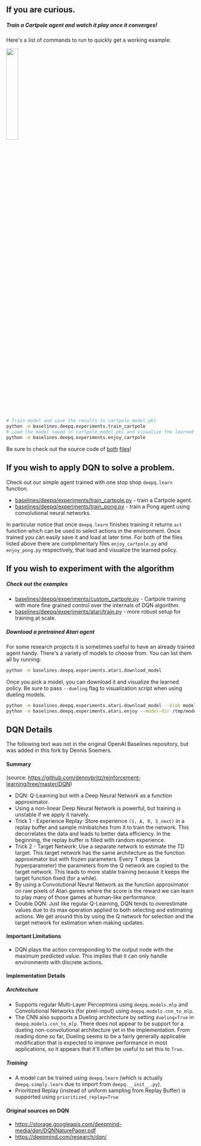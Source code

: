 ## If you are curious.

##### Train a Cartpole agent and watch it play once it converges!

Here's a list of commands to run to quickly get a working example:

<img src="../../data/cartpole.gif" width="25%" />


```bash
# Train model and save the results to cartpole_model.pkl
python -m baselines.deepq.experiments.train_cartpole
# Load the model saved in cartpole_model.pkl and visualize the learned policy
python -m baselines.deepq.experiments.enjoy_cartpole
```


Be sure to check out the source code of [both](experiments/train_cartpole.py) [files](experiments/enjoy_cartpole.py)!

## If you wish to apply DQN to solve a problem.

Check out our simple agent trained with one stop shop `deepq.learn` function. 

- [baselines/deepq/experiments/train_cartpole.py](experiments/train_cartpole.py) - train a Cartpole agent.
- [baselines/deepq/experiments/train_pong.py](experiments/train_pong.py) - train a Pong agent using convolutional neural networks.

In particular notice that once `deepq.learn` finishes training it returns `act` function which can be used to select actions in the environment. Once trained you can easily save it and load at later time. For both of the files listed above there are complimentary files `enjoy_cartpole.py` and `enjoy_pong.py` respectively, that load and visualize the learned policy.

## If you wish to experiment with the algorithm

##### Check out the examples


- [baselines/deepq/experiments/custom_cartpole.py](experiments/custom_cartpole.py) - Cartpole training with more fine grained control over the internals of DQN algorithm.
- [baselines/deepq/experiments/atari/train.py](experiments/atari/train.py) - more robust setup for training at scale.


##### Download a pretrained Atari agent

For some research projects it is sometimes useful to have an already trained agent handy. There's a variety of models to choose from. You can list them all by running:

```bash
python -m baselines.deepq.experiments.atari.download_model
```

Once you pick a model, you can download it and visualize the learned policy. Be sure to pass `--dueling` flag to visualization script when using dueling models.

```bash
python -m baselines.deepq.experiments.atari.download_model --blob model-atari-duel-pong-1 --model-dir /tmp/models
python -m baselines.deepq.experiments.atari.enjoy --model-dir /tmp/models/model-atari-duel-pong-1 --env Pong --dueling

```

## DQN Details

The following text was not in the original OpenAI Baselines repository, but was added in this fork by Dennis Soemers.

#### Summary

(source: https://github.com/dennybritz/reinforcement-learning/tree/master/DQN)

- DQN: Q-Learning but with a Deep Neural Network as a function approximator.
- Using a non-linear Deep Neural Network is powerful, but training is unstable if we apply it naively.
- Trick 1 - Experience Replay: Store experience `(S, A, R, S_next)` in a replay buffer and sample minibatches from it to train the network. This decorrelates the data and leads to better data efficiency. In the beginning, the replay buffer is filled with random experience.
- Trick 2 - Target Network: Use a separate network to estimate the TD target. This target network has the same architecture as the function approximator but with frozen parameters. Every T steps (a hyperparameter) the parameters from the Q network are copied to the target network. This leads to more stable training because it keeps the target function fixed (for a while).
- By using a Convolutional Neural Network as the function approximator on raw pixels of Atari games where the score is the reward we can learn to play many of those games at human-like performance.
- Double DQN: Just like regular Q-Learning, DQN tends to overestimate values due to its max operation applied to both selecting and estimating actions. We get around this by using the Q network for selection and the target network for estimation when making updates.

#### Important Limitations

- DQN plays the action corresponding to the output node with the maximum predicted value. This implies that it can only handle environments with discrete actions.

#### Implementation Details

##### Architecture
- Supports regular Multi-Layer Perceptrons using `deepq.models.mlp` and Convolutional Networks (for pixel-input) using `deepq.models.cnn_to_mlp`.
- The CNN also supports a Dueling architecture by setting `dueling=True` in `deepq.models.cnn_to_mlp`. There does not appear to be support for a dueling non-convolutional architecture yet in the implementation. From reading done so far, Dueling seems to be a fairly generally applicable modification that is expected to improve performance in most applications, so it appears that it'll often be useful to set this to `True`.

##### Training
- A model can be trained using `deepq.learn` (which is actually `deepq.simply.learn` due to import from `deepq.__init__.py`).
- Prioritized Replay (instead of uniform sampling from Replay Buffer) is supported using `prioritized_replay=True`

#### Original sources on DQN

- https://storage.googleapis.com/deepmind-media/dqn/DQNNaturePaper.pdf
- https://deepmind.com/research/dqn/
